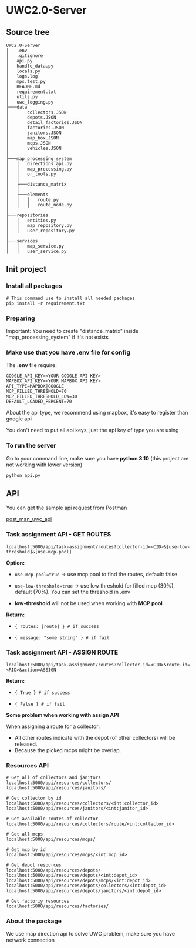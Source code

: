 # UWC2.0-Server
## Source tree
```
UWC2.0-Server
│   .env
│   .gitignore
│   api.py
│   handle_data.py
│   locals.py
│   logs.log
│   mps.test.py
│   README.md
│   requirement.txt
│   utils.py
│   uwc_logging.py
├───data
│       collectors.JSON
│       depots.JSON
│       detail_factories.JSON
│       factories.JSON
│       janitors.JSON
│       map_box.JSON
│       mcps.JSON
│       vehicles.JSON
│
├───map_processing_system
│   │   directions_api.py
│   │   map_processing.py
│   │   or_tools.py
│   │
│   ├───distance_matrix
│   │
│   ├───elements
│   │   │   route.py
│   │   │   route_node.py
│
├───repositories
│   │   entities.py
│   │   map_repository.py
│   │   user_repository.py
│
├───services
│   │   map_service.py
│   │   user_service.py
```
## Init project
### Install all packages
```
# This command use to install all needed packages
pip install -r requirement.txt
```
### Preparing
Important: You need to create "distance_matrix" inside "map_processing_system" if it's not exists

### Make use that you have .env file for config
The **.env** file require:
```
GOOGLE_API_KEY=<YOUR GOOGLE API KEY>
MAPBOX_API_KEY=<YOUR MAPBOX API KEY>
API_TYPE=MAPBOX|GOOGLE
MCP_FILLED_THRESHOLD=70
MCP_FILLED_THRESHOLD_LOW=30
DEFAULT_LOADED_PERCENT=70
```
About the api type, we recommend using mapbox, it's easy to register than google api

You don't need to put all api keys, just the api key of type you are using

### To run the server
Go to your command line, make sure you have **python 3.10** (this project are not working with lower version)
``` python
python api.py
```
## API
You can get the sample api request from Postman

[post_man_uwc_api](https://api.postman.com/collections/24740156-59df8313-e8ab-4d07-ba92-48be93dcce3c?access_key=PMAT-01GKCMC8BRAGDACBVMWPNCZAF7)

### Task assignment API - GET ROUTES
```
localhost:5000/api/task-assignment/routes?collector-id=<CID>&[use-low-threshold]&[use-mcp-pool]
```
**Option:**
- `use-mcp-pool=true` -> use mcp pool to find the routes, default: false


- `use-low-threshold=true` -> use low threshold for filled mcp (30%), default (70%). You can set the threshold in .env


- **low-threshold** will not be used when working with **MCP pool**

**Return:**
- `{ routes: [route] } # if success`


- `{ message: "some string" } # if fail`


### Task assignment API - ASSIGN ROUTE
```
localhost:5000/api/task-assignment/routes?collector-id=<CID>&route-id=<RID>&action=ASSIGN
```
**Return:**
- `{ True } # if success`


- `{ False } # if fail`

**Some problem when working with assign API**

When assigning a route for a collector:
- All other routes indicate with the depot (of other collectors) will be released.
- Because the picked mcps might be overlap.

### Resources API
```
# Get all of collectors and janitors
localhost:5000/api/resources/collectors/
localhost:5000/api/resources/janitors/

# Get collector by id
localhost:5000/api/resources/collectors/<int:collector_id>
localhost:5000/api/resources/janitors/<int:janitor_id>

# Get available routes of collector
localhost:5000/api/resources/collectors/route/<int:collector_id>

# Get all mcps
localhost:5000/api/resources/mcps/

# Get mcp by id
localhost:5000/api/resources/mcps/<int:mcp_id>

# Get depot resources
localhost:5000/api/resources/depots/
localhost:5000/api/resources/depots/<int:depot_id>
localhost:5000/api/resources/depots/mcps/<int:depot_id>
localhost:5000/api/resources/depots/collectors/<int:depot_id>
localhost:5000/api/resources/depots/janitors/<int:depot_id>

# Get factoriy resources
localhost:5000/api/resources/factories/
```

### About the package
We use map direction api to solve UWC problem, make sure you have network connection